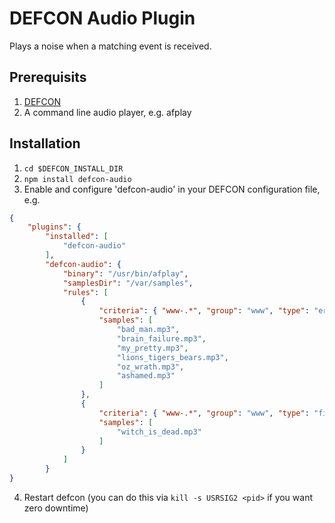 # DEFCON Audio Plugin
Plays a noise when a matching event is received.

## Prerequisits
1. [DEFCON](http://github.com/acuminous/defcon)
1. A command line audio player, e.g. afplay

## Installation
1. ```cd $DEFCON_INSTALL_DIR```
2. ```npm install defcon-audio```
3. Enable and configure 'defcon-audio' in your DEFCON configuration file, e.g.
```json
{
    "plugins": {
        "installed": [
            "defcon-audio"
        ],
        "defcon-audio": {
            "binary": "/usr/bin/afplay",
            "samplesDir": "/var/samples",
            "rules": [
                { 
                    "criteria": { "www-.*", "group": "www", "type": "error", "severity": "1" },
                    "samples": [ 
                        "bad_man.mp3", 
                        "brain_failure.mp3", 
                        "my_pretty.mp3", 
                        "lions_tigers_bears.mp3",
                        "oz_wrath.mp3",
                        "ashamed.mp3"
                    ]
                },
                { 
                    "criteria": { "www-.*", "group": "www", "type": "fixed" },
                    "samples": [ 
                        "witch_is_dead.mp3"
                    ]
                }                
            ]
        }
}
```
4. Restart defcon (you can do this via ```kill -s USRSIG2 <pid>``` if you want zero downtime)
